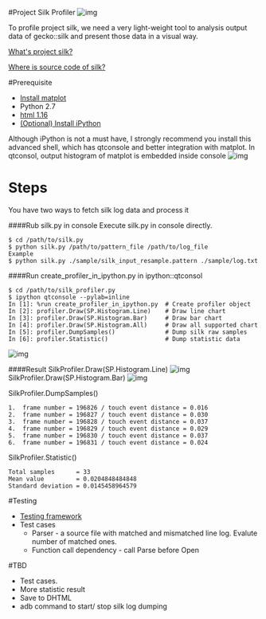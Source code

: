 #Project Silk Profiler
![img](https://github.com/CJKu/pysilk/blob/master/img/silk.png)

To profile project silk, we need a very light-weight tool to analysis output data of gecko::silk and present those data in a visual way.

[What's project silk?](https://wiki.mozilla.org/Project_Silk)

[Where is source code of silk?](https://github.com/JerryShih/gecko-dev/tree/silk-all)

#Prerequisite
* [Install matplot](http://matplotlib.org/users/installing.html)
* Python 2.7
* [html 1.16](https://pypi.python.org/pypi/html)
* [(Optional) Install iPython](http://ipython.org/install.html)

Although iPython is not a must have, I strongly recommend you install this advanced shell, which has qtconsole and better integration with matplot. In qtconsol, output histogram of matplot is embedded inside console
![img](https://github.com/CJKu/pysilk/blob/master/img/ipython.png)

# Steps
You have two ways to fetch silk log data and process it

####Rub silk.py in console
Execute silk.py in console directly.
```
$ cd /path/to/silk.py
$ python silk.py /path/to/pattern_file /path/to/log_file
Example
$ python silk.py ./sample/silk_input_resample.pattern ./sample/log.txt
```
####Run create_profiler_in_ipython.py in ipython::qtconsol
```
$ cd /path/to/silk_profiler.py
$ ipython qtconsole --pylab=inline
In [1]: %run create_profiler_in_ipython.py  # Create profiler object
In [2]: profiler.Draw(SP.Histogram.Line)    # Draw line chart
In [3]: profiler.Draw(SP.Histogram.Bar)     # Draw bar chart
In [4]: profiler.Draw(SP.Histogram.All)     # Draw all supported chart
In [5]: profiler.DumpSamples()              # Dump silk raw samples
In [6]: profiler.Statistic()                # Dump statistic data
```
![img](https://github.com/CJKu/pysilk/blob/master/img/ipython2.png)

####Result
SilkProfiler.Draw(SP.Histogram.Line)
![img](https://github.com/CJKu/pysilk/blob/master/img/linechart.png)
SilkProfiler.Draw(SP.Histogram.Bar)
![img](https://github.com/CJKu/pysilk/blob/master/img/barchart.png)

SilkProfiler.DumpSamples()
```
1.  frame number = 196826 / touch event distance = 0.016
2.  frame number = 196827 / touch event distance = 0.030
3.  frame number = 196828 / touch event distance = 0.037
4.  frame number = 196829 / touch event distance = 0.029
5.  frame number = 196830 / touch event distance = 0.037
6.  frame number = 196831 / touch event distance = 0.024
```

SilkProfiler.Statistic()
```
Total samples      = 33
Mean value         = 0.0204848484848
Standard deviation = 0.0145458964579
```

#Testing
* [Testing framework](https://docs.python.org/2/library/unittest.html#module-unittest)
* Test cases
  * Parser - a source file with matched and mismatched line log. Evalute number of matched ones.
  * Function call dependency - call Parse before Open

#TBD
* Test cases.
* More statistic result
* Save to DHTML
* adb command to start/ stop silk log dumping
